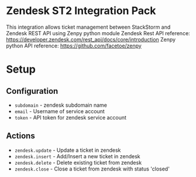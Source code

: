 # Zendesk ST2 Integration Pack

This integration allows ticket management between StackStorm and Zendesk REST API using Zenpy python module 
Zendesk Rest API reference: https://developer.zendesk.com/rest_api/docs/core/introduction 
Zenpy python API reference: https://github.com/facetoe/zenpy

# Setup
## Configuration

* `subdomain` - zendesk subdomain name  
* `email` - Username of service account
* `token` - API token for zendesk service account


## Actions

* `zendesk.update` - Update a ticket in  zendesk 
* `zendesk.insert` - Add/Insert a new ticket in  zendesk 
* `zendesk.delete` - Delete existing ticket from  zendesk 
* `zendesk.close` - Close a ticket from  zendesk with status 'closed' 
